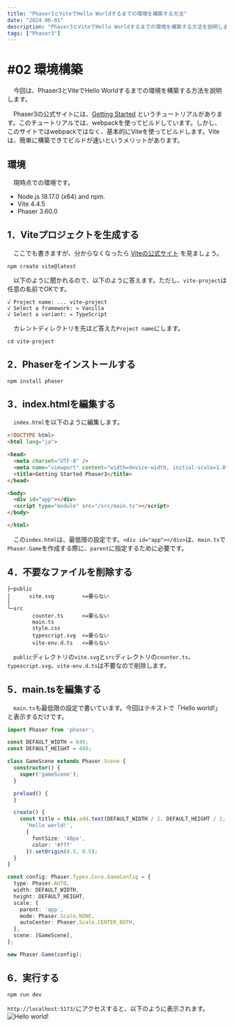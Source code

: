 ```yaml
---
title: "Phaser3とViteでHello Worldするまでの環境を構築する方法"
date: "2024-06-01"
description: "Phaser3とViteでHello Worldするまでの環境を構築する方法を説明します。"
tags: ["Phaser3"]
---
```

# #02 環境構築
　今回は、Phaser3とViteでHello Worldするまでの環境を構築する方法を説明します。

　Phaser3の公式サイトには、[Getting Started](https://phaser.io/tutorials/getting-started-phaser3 "Getting Started") というチュートリアルがあります。このチュートリアルでは、webpackを使ってビルドしています。しかし、このサイトではwebpackではなく、基本的にViteを使ってビルドします。Viteは、簡単に構築できてビルドが速いというメリットがあります。

## 環境
　現時点での環境です。
- Node.js 18.17.0 (x64) and npm.
- Vite 4.4.5
- Phaser 3.60.0


## 1．Viteプロジェクトを生成する
　ここでも書きますが、分からなくなったら [Viteの公式サイト](https://ja.vitejs.dev/guide/ "Vite") を見ましょう。
```console {name = "console"}
npm create vite@latest
```

　以下のように聞かれるので、以下のように答えます。ただし、`vite-project`は任意の名前でOKです。
```console {name = "console"}
√ Project name: ... vite-project
√ Select a framework: » Vanilla
√ Select a variant: » TypeScript
```
　カレントディレクトリを先ほど答えた`Project name`にします。
```console {name = "console"}
cd vite-project
```
## 2．Phaserをインストールする
```console {name = "console"}
npm install phaser
```
## 3．index.htmlを編集する
　`index.html`を以下のように編集します。
```html {name = "index.html"}
<!DOCTYPE html>
<html lang="ja">

<head>
  <meta charset="UTF-8" />
  <meta name="viewport" content="width=device-width, initial-scale=1.0" />
  <title>Getting Started Phaser3</title>
</head>

<body>
  <div id="app"></div>
  <script type="module" src="/src/main.ts"></script>
</body>

</html>
```
　この`index.html`は、最低限の設定です。`<div id="app"></div>`は、`main.ts`で`Phaser.Game`を作成する際に、`parent`に指定するために必要です。
## 4．不要なファイルを削除する
```console {name = "tree"}
├─public
│      vite.svg         <=要らない
│
└─src
        counter.ts      <=要らない
        main.ts
        style.css
        typescript.svg  <=要らない
        vite-env.d.ts   <=要らない
```
　`public`ディレクトリの`vite.svg`と`src`ディレクトリの`counter.ts`、`typescript.svg`、`vite-env.d.ts`は不要なので削除します。
## 5．main.tsを編集する
　`main.ts`も最低限の設定で書いています。今回はテキストで「Hello world!」と表示するだけです。
```TypeScript {name="src/main.ts"}
import Phaser from 'phaser';

const DEFAULT_WIDTH = 640;
const DEFAULT_HEIGHT = 480;

class GameScene extends Phaser.Scene {
  constructor() {
    super('gameScene');
  }

  preload() {
  }

  create() {
    const title = this.add.text(DEFAULT_WIDTH / 2, DEFAULT_HEIGHT / 2,
      'Hello world!',
      {
        fontSize: '48px',
        color: '#fff'
      }).setOrigin(0.5, 0.5);
  }
}

const config: Phaser.Types.Core.GameConfig = {
  type: Phaser.AUTO,
  width: DEFAULT_WIDTH,
  height: DEFAULT_HEIGHT,
  scale: {
    parent: 'app',
    mode: Phaser.Scale.NONE,
    autoCenter: Phaser.Scale.CENTER_BOTH,
  },
  scene: [GameScene],
};

new Phaser.Game(config);
```
## 6．実行する
```console {name = "console"}
npm run dev
```
`http://localhost:5173/`にアクセスすると、以下のように表示されます。
![Hello world!](https://r2dev.wellwich.com/images/getting-started-phaser3_1.jpg)